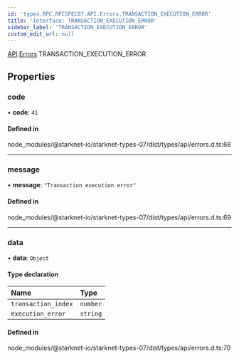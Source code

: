 ```yaml
---
id: 'types.RPC.RPCSPEC07.API.Errors.TRANSACTION_EXECUTION_ERROR'
title: 'Interface: TRANSACTION_EXECUTION_ERROR'
sidebar_label: 'TRANSACTION_EXECUTION_ERROR'
custom_edit_url: null
---
```


[API](../namespaces/types.RPC.RPCSPEC07.API.md).[Errors](../namespaces/types.RPC.RPCSPEC07.API.Errors.md).TRANSACTION_EXECUTION_ERROR

## Properties

### code

• **code**: `41`

#### Defined in

node_modules/@starknet-io/starknet-types-07/dist/types/api/errors.d.ts:68

---

### message

• **message**: `"Transaction execution error"`

#### Defined in

node_modules/@starknet-io/starknet-types-07/dist/types/api/errors.d.ts:69

---

### data

• **data**: `Object`

#### Type declaration

| Name                | Type     |
| :------------------ | :------- |
| `transaction_index` | `number` |
| `execution_error`   | `string` |

#### Defined in

node_modules/@starknet-io/starknet-types-07/dist/types/api/errors.d.ts:70
